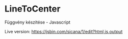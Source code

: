 # LineToCenter

Függvény készítése - Javascript

Live version: https://jsbin.com/sicana/1/edit?html,js,output
